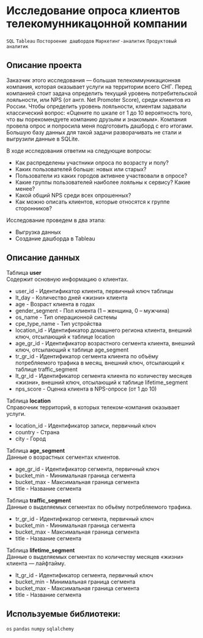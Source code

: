 # Исследование опроса клиентов телекомунникацонной компании    
`SQL` `Tableau` `Постороение дашбордов` `Маркетинг-аналитик` `Продуктовый аналитик`   

## Описание проекта   

Заказчик этого исследования — большая телекоммуникационная компания, которая оказывает услуги на территории всего СНГ. Перед компанией стоит задача определить текущий уровень потребительской лояльности, или NPS (от англ. Net Promoter Score), среди клиентов из России. Чтобы определить уровень лояльности, клиентам задавали классический вопрос: «Оцените по шкале от 1 до 10 вероятность того, что вы порекомендуете компанию друзьям и знакомым». Компания провела опрос и попросила меня подготовить дашборд с его итогами. Большую базу данных для такой задачи разворачивать не стали и выгрузили данные в SQLite.

В ходе исследования ответим на следующие вопросы:

- Как распределены участники опроса по возрасту и полу?    
- Каких пользователей больше: новых или старых?    
- Пользователи из каких городов активнее участвовали в опросе?    
- Какие группы пользователей наиболее лояльны к сервису? Какие менее?    
- Какой общий NPS среди всех опрошенных?    
- Как можно описать клиентов, которые относятся к группе cторонников?    


Исследование проведем в два этапа:

- Выгрузка данных    
- Создание дашборда в Tableau    


## Описание данных

Таблица **user**    
Содержит основную информацию о клиентах.
- user_id -	Идентификатор клиента, первичный ключ таблицы
- lt_day -	Количество дней «жизни» клиента
- age -	Возраст клиента в годах
- gender_segment -	Пол клиента (1 – женщина, 0 – мужчина)
- os_name -	Тип операционной системы
- cpe_type_name -	Тип устройства
- location_id -	Идентификатор домашнего региона клиента, внешний ключ, отсылающий к таблице location
- age_gr_id -	Идентификатор возрастного сегмента клиента, внешний ключ, отсылающий к таблице age_segment
- tr_gr_id -	Идентификатор сегмента клиента по объёму потребляемого трафика в месяц, внешний ключ, отсылающий к таблице traffic_segment
- lt_gr_id -	Идентификатор сегмента клиента по количеству месяцев «жизни», внешний ключ, отсылающий к таблице lifetime_segment
- nps_score -	Оценка клиента в NPS-опросе (от 1 до 10)


Таблица **location**    
Справочник территорий, в которых телеком-компания оказывает услуги.
- location_id -	Идентификатор записи, первичный ключ
- country -	Страна
- city -	Город


Таблица **age_segment**    
Данные о возрастных сегментах клиентов.
- age_gr_id -	Идентификатор сегмента, первичный ключ
- bucket_min -	Минимальная граница сегмента
- bucket_max -	Максимальная граница сегмента
- title -	Название сегмента


Таблица **traffic_segment**    
Данные о выделяемых сегментах по объёму потребляемого трафика.
- tr_gr_id -	Идентификатор сегмента, первичный ключ
- bucket_min -	Минимальная граница сегмента
- bucket_max -	Максимальная граница сегмента
- title -	Название сегмента


Таблица **lifetime_segment**    
Данные о выделяемых сегментах по количеству месяцев «жизни» клиента — лайфтайму.
- lt_gr_id -	Идентификатор сегмента, первичный ключ
- bucket_min -	Минимальная граница сегмента
- bucket_max -	Максимальная граница сегмента
- title -	Название сегмента

## Используемые библиотеки:
`os` `pandas` `numpy` `sqlalchemy`
